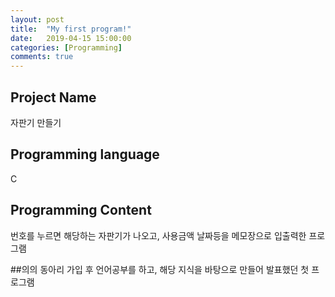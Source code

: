 ```yaml
---
layout: post
title:  "My first program!"
date:   2019-04-15 15:00:00
categories: [Programming]
comments: true
---
```

## Project Name
자판기 만들기

## Programming language
C

## Programming Content
번호를 누르면 해당하는 자판기가 나오고, 사용금액 날짜등을 메모장으로 입출력한 프로그램

##의의
동아리 가입 후 언어공부를 하고, 해당 지식을 바탕으로 만들어 발표했던 첫 프로그램